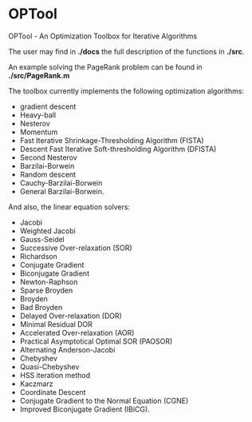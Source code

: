 # OPTool
OPTool - An Optimization Toolbox for Iterative Algorithms

The user may find in **./docs** the full description of the functions in **./src**.

An example solving the PageRank problem can be found in **./src/PageRank.m**

The toolbox currently implements the following optimization algorithms:
* gradient descent
* Heavy-ball
* Nesterov
* Momentum
* Fast Iterative Shrinkage-Thresholding Algorithm (FISTA)
* Descent Fast Iterative Soft-thresholding Algorithm (DFISTA)
* Second Nesterov
* Barzilai-Borwein
* Random descent
* Cauchy-Barzilai-Borwein
* General Barzilai-Borwein.

And also, the linear equation solvers: 
* Jacobi
* Weighted Jacobi
* Gauss-Seidel
* Successive Over-relaxation (SOR)
* Richardson
* Conjugate Gradient
* Biconjugate Gradient
* Newton-Raphson
* Sparse Broyden
* Broyden
* Bad Broyden
* Delayed Over-relaxation (DOR)
* Minimal Residual DOR
* Accelerated Over-relaxation (AOR)
* Practical Asymptotical Optimal SOR (PAOSOR)
* Alternating Anderson-Jacobi
* Chebyshev
* Quasi-Chebyshev
* HSS iteration method
* Kaczmarz
* Coordinate Descent
* Conjugate Gradient to the Normal Equation (CGNE) 
* Improved Biconjugate Gradient (IBiCG).
